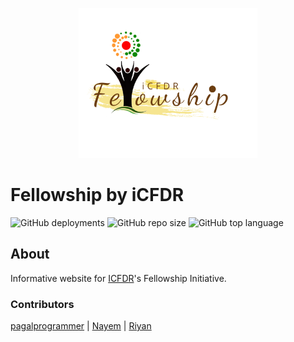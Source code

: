 <p align="center">
<img src='logos/logo.png' height="240px"/>
</p>

# Fellowship by iCFDR

![GitHub deployments](https://img.shields.io/github/deployments/icfdr/fellowship/github-pages?label=website)
![GitHub repo size](https://img.shields.io/github/repo-size/icfdr/fellowship)
![GitHub top language](https://img.shields.io/github/languages/top/icfdr/fellowship)

## About
Informative website for [ICFDR](http://icfdr.org/)'s Fellowship Initiative.

### Contributors
[pagalprogrammer](https://pagalprogrammer.dev) | [Nayem](https://github.com/akhtar016) | [Riyan](https://github.com/riyandharne-123)
